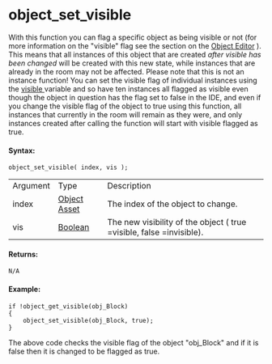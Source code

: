 # object_set_visible

With this function you can flag a specific object as being visible or
not (for more information on the "visible" flag see the section on the
[Object Editor](../../../../The_Asset_Editors/Objects) ). This means
that all instances of this object that are created *after visible has
been changed* will be created with this new state, while instances that
are already in the room may not be affected. Please note that this is
not an instance function! You can set the visible flag of individual
instances using the [ visible
](../Instances/Instance_Variables/visible) variable and so have ten
instances all flagged as visible even though the object in question has
the flag set to false in the IDE, and even if you change the visible
flag of the object to true using this function, all instances that
currently in the room will remain as they were, and only instances
created after calling the function will start with visible flagged as
true.

#### Syntax:

``` gml
object_set_visible( index, vis );
```

|          |                                                                            |                                                                          |
|----------|----------------------------------------------------------------------------|--------------------------------------------------------------------------|
| Argument | Type                                                                       | Description                                                              |
| index    |  [Object Asset](../../../../../The_Asset_Editors/Objects)              | The index of the object to change.                                       |
| vis      |  [Boolean](../../../../../GameMaker_Language/GML_Overview/Data_Types)  | The new visibility of the object ( true =visible, false =invisible).     |

#### Returns:

``` gml
N/A
```

#### Example:

``` gml
if !object_get_visible(obj_Block)
{
    object_set_visible(obj_Block, true);
}
```

The above code checks the visible flag of the object "obj_Block" and if
it is false then it is changed to be flagged as true.
